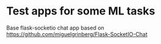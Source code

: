 Test apps for some ML tasks
===================

Base flask-socketio chat app based on https://github.com/miguelgrinberg/Flask-SocketIO-Chat